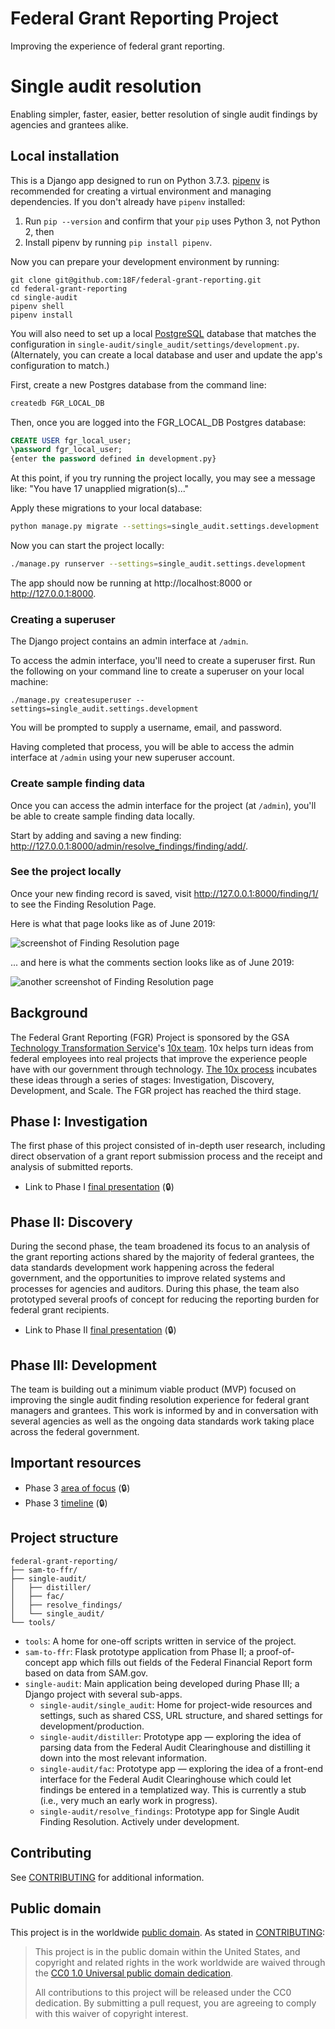 # Federal Grant Reporting Project
Improving the experience of federal grant reporting.

# Single audit resolution
Enabling simpler, faster, easier, better resolution of single audit findings by
agencies and grantees alike.

## Local installation

This is a Django app designed to run on Python 3.7.3.
[pipenv](https://pipenv.readthedocs.io) is recommended for creating a virtual
environment and managing dependencies. If you don't already have `pipenv`
installed:

1. Run `pip --version` and confirm that your `pip` uses Python 3, not Python 2, then
2. Install pipenv by running `pip install pipenv`.

Now you can prepare your development environment by running:

```
git clone git@github.com:18F/federal-grant-reporting.git
cd federal-grant-reporting
cd single-audit
pipenv shell
pipenv install
```

You will also need to set up a local [PostgreSQL](https://www.postgresql.org) database that matches the configuration in `single-audit/single_audit/settings/development.py`. (Alternately, you can create a local database and user and update the app's configuration to match.)

First, create a new Postgres database from the command line:

```bash
createdb FGR_LOCAL_DB
```

Then, once you are logged into the FGR_LOCAL_DB Postgres database:

```SQL
CREATE USER fgr_local_user;
\password fgr_local_user;
{enter the password defined in development.py}
```

At this point, if you try running the project locally, you may see a message like: "You have 17 unapplied migration(s)..."

Apply these migrations to your local database:

```bash
python manage.py migrate --settings=single_audit.settings.development
```

Now you can start the project locally:

```bash
./manage.py runserver --settings=single_audit.settings.development
```

The app should now be running at http://localhost:8000 or http://127.0.0.1:8000.

### Creating a superuser

The Django project contains an admin interface at `/admin`.

To access the admin interface, you'll need to create a superuser first. Run the following on your command line to create a superuser on your local machine:

```
./manage.py createsuperuser --settings=single_audit.settings.development
```

You will be prompted to supply a username, email, and password.

Having completed that process, you will be able to access the admin interface at `/admin` using your new superuser account.

### Create sample finding data

Once you can access the admin interface for the project (at `/admin`), you'll be able to create sample finding data locally.

Start by adding and saving a new finding: http://127.0.0.1:8000/admin/resolve_findings/finding/add/.

### See the project locally

Once your new finding record is saved, visit http://127.0.0.1:8000/finding/1/ to see the Finding Resolution Page.

Here is what that page looks like as of June 2019:

![screenshot of Finding Resolution page](https://user-images.githubusercontent.com/3209501/60221160-737c7f80-982d-11e9-9092-be88541e5141.png)

... and here is what the comments section looks like as of June 2019:

![another screenshot of Finding Resolution page](https://user-images.githubusercontent.com/3209501/60221179-8b540380-982d-11e9-8bbb-38f6faeefe3c.png)

## Background

The Federal Grant Reporting (FGR) Project is sponsored by the GSA [Technology Transformation Service](https://www.gsa.gov/about-us/organization/federal-acquisition-service/technology-transformation-services)'s [10x team](https://10x.gsa.gov). 10x helps turn ideas from federal employees into real projects that improve the experience people have with our government through technology. [The 10x process](https://10x.gsa.gov/the-10x-process/) incubates these ideas through a series of stages: Investigation, Discovery, Development, and Scale. The FGR project has reached the third stage.

## Phase I: Investigation

The first phase of this project consisted of in-depth user research, including direct observation of a grant report submission process and the receipt and analysis of submitted reports.

* Link to Phase I [final presentation](https://docs.google.com/presentation/d/1ZSIbFb3CR3aUyJWLBVIQj0qMj_VfVVaBEj1tXkWvdLQ/edit?ts=59569845#slide=id.p) (:lock:)

## Phase II: Discovery

During the second phase, the team broadened its focus to an analysis of the grant reporting actions shared by the majority of federal grantees, the data standards development work happening across the federal government, and the opportunities to improve related systems and processes for agencies and auditors. During this phase, the team also prototyped several proofs of concept for reducing the reporting burden for federal grant recipients.

* Link to Phase II [final presentation](https://docs.google.com/presentation/d/1w1N7bTz0fQ8e8MePlY3t6T450eYBlBVweEdZIQQ3rkI/edit#slide=id.g3770e36ff6_0_0) (:lock:)

## Phase III: Development

The team is building out a minimum viable product (MVP) focused on improving the single audit finding resolution experience for federal grant managers and grantees. This work is informed by and in conversation with several agencies as well as the ongoing data standards work taking place across the federal government.


## Important resources

* Phase 3 [area of focus](https://docs.google.com/document/d/1qMXaHjQhaT4crKhMoXSnzQgBsjItdM94kILYJoSf-9Y/edit) (:lock:)
* Phase 3 [timeline](https://docs.google.com/document/d/138eE7wCwZCrDpuHr4ufulan6bRByTlcZCnPOkpilgvA/edit#) (:lock:)


## Project structure

```
federal-grant-reporting/
├── sam-to-ffr/
├── single-audit/
│   ├── distiller/
│   ├── fac/
│   ├── resolve_findings/
│   └── single_audit/
└── tools/
```

* `tools`: A home for one-off scripts written in service of the project.
* `sam-to-ffr`: Flask prototype application from Phase II; a proof-of-concept app which fills out fields of the Federal Financial Report form based on data from SAM.gov.
* `single-audit`: Main application being developed during Phase III; a Django project with several sub-apps.
  * `single-audit/single_audit`: Home for project-wide resources and settings, such as shared CSS, URL structure, and shared settings for development/production.
  * `single-audit/distiller`: Prototype app — exploring the idea of parsing data from the Federal Audit Clearinghouse and distilling it down into the most relevant information.
  * `single-audit/fac`: Prototype app — exploring the idea of a front-end interface for the Federal Audit Clearinghouse which could let findings be entered in a templatized way. This is currently a stub (i.e., very much an early work in progress).
  * `single-audit/resolve_findings`: Prototype app for Single Audit Finding Resolution. Actively under development.


## Contributing

See [CONTRIBUTING](CONTRIBUTING.md) for additional information.


## Public domain

This project is in the worldwide [public domain](LICENSE.md). As stated in [CONTRIBUTING](CONTRIBUTING.md):

> This project is in the public domain within the United States, and copyright and related rights in the work worldwide are waived through the [CC0 1.0 Universal public domain dedication](https://creativecommons.org/publicdomain/zero/1.0/).
>
> All contributions to this project will be released under the CC0 dedication. By submitting a pull request, you are agreeing to comply with this waiver of copyright interest.
